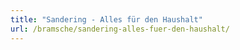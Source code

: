 ```yaml
---
title: "Sandering - Alles für den Haushalt"
url: /bramsche/sandering-alles-fuer-den-haushalt/
---
```

